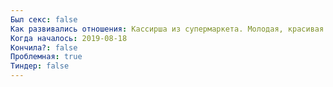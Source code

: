 ```yaml
---
Был секс: false
Как развивались отношения: Кассирша из супермаркета. Молодая, красивая. Подсмотрел имя в чеке и нашёл в соцсетях. Когда она работала на Ольхоне, и я там был, написал и предложил встретиться.У неё тоже какие-то проблемы с психикой. Посидели-поговорили в местной кафехе. Я был очень раскован, а она — наоборот. Рассказала, как такой же покупатель из Слаты написал ей вконтакте и предложил пива выпить после работы. А я заморачиваюсь...Договорились ещё встретиться, и кажется, я ей слишком надоедал с этим вопросом, постоянно интересовался планами. В городе разок виделист случайно, поздоровались, но ничего.. В общем, не выгорело.
Когда началось: 2019-08-18
Кончила?: false
Проблемная: true
Тиндер: false
---
```


